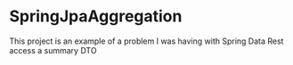 # SpringJpaAggregation
This project is an example of a problem I was having with Spring Data Rest access a summary DTO
